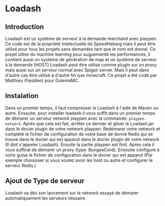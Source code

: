 # Loadash

Introduction
--
Loadash est un système de serveur à la demande marchand avec playpen. Ce code est de la propriété intélectuelle de SpeedHeberg mais il peut être utilisé pour tous les projets sans demandes tant que le nom est donné. Ce projet utilse du machine learning pour auguementé les performances, il contient aussi un système de génération de map et un système de serveur à la demande (HOST) Loadash peut être utilisé comme plugin sur un proxy mais aussi sur un serveur normal avec Spigot-server. Mais il peut dans d'autre cas être utilisé à d'autre fin que minecraft. Ce projet a été codé par Matthieu (Faidden) pour GolemaMC.

Instalation
--
Dans un premier temps, il faut compresser le Loadash à l'aide de Maven ou autre. Enssuite, pour installer loadash il vous suffit dans un premier temps de démarer un serveur network playpen avec la commande: `playpen-network`. Après que cela est fait, arrêter ce dernier et gliser le Loadash.jar dans le docier plugin de votre network playpen. Redémarer votre network et complété le fichier de configuration de votre base de donné Redis qui se trouve dans le docier qui est apparut dans le docier plugin de votre network (Il doit s'appeler Loadash). Ensuite la partie playpen est finit. Après cela il vous suffirat de démarer un proxy (type: BungeeCord). Enssuite configuré à votre guise le fichier de configuration dans le docier qui est apparut (Par exemple choisisser si vous voulez avoir les host ou autre et configurer le serveur Redis.)

Ajout de Type de serveur
--
Loadash va dès son lancement sur le network essayé de démarer automatiquement les serveurs néssaire.
